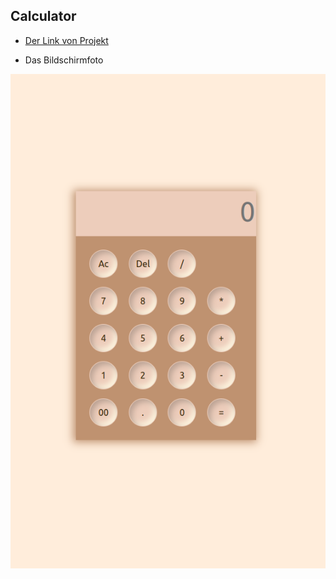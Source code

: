 ## Calculator

* [Der Link von Projekt](https://semihbeyzade.github.io/calculator/)

* Das Bildschirmfoto

 ![Der Bildschirm](images/referenceCalculator.png)


